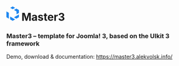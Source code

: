 # <svg width="33" height="38" viewBox="0 0 122 141" fill="none" xmlns="http://www.w3.org/2000/svg"><path fill-rule="evenodd" clip-rule="evenodd" d="M61 0L84.6129 13.6266L61 27.2631L37.3871 13.6266L61 0ZM97.4032 21.0155L73.7805 34.6421L98.3871 48.8492V77.2634L122 63.6368V35.2127L97.4032 21.0155ZM36.3934 99.4005V126.664L61 140.871L84.6129 127.244L36.3934 99.4005ZM73.7805 106.229C73.7805 106.229 65.0339 101.181 97.3934 119.855H97.4032L122 105.658V78.385L73.7805 106.229ZM0 105.658V48.8689L23.6129 62.5053V119.285L0 105.658Z" fill="#1E87F0"/></svg> Master3

### Master3 – template for Joomla! 3, based on the UIkit 3 framework

Demo, download & documentation: https://master3.alekvolsk.info/
